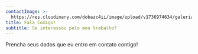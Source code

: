 ```yaml
---
contactImage: >-
  https://res.cloudinary.com/dobazc4ii/image/upload/v1736974634/galeria/xakctetqzxa6wvqgwar2.jpg
title: Fala Comigo!
subtitle: Se interessou pelo meu trabalho?
---
```


Prencha seus dados que eu entro em contato contigo!
